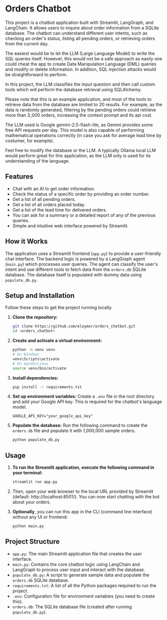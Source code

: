 # Orders Chatbot

This project is a chatbot application built with Streamlit, LangGraph, and LangChain. It allows users to inquire about order 
information from a SQLite database. The chatbot can understand different user intents, such as checking an order's 
status, listing all pending orders, or retrieving orders from the current day.

The easiest would be to let the LLM (Large Language Model) to write the SQL queries itself. However, this would not be a safe
approach as easily one could cheat the app to create Data Manipulation Language (DML) queries and 
modify or delete information. In addition, SQL injection attacks would be straightforward to perform.

In this project, the LLM classifies the input question and then call custom tools which will perform
the database retrieval using SQLAlchemy.

Please note that this is an example application, and most of the tools to retrieve data from the database
are limited to 20 results. For example, as the data is randomly generated, filtering by the pending orders
could retrieve more than 3_000 orders, increasing the context prompt and its api cost.

The LLM used is Google gemini-2.5-flash-lite, as Gemini provides some free API requests per day. This model is also
capable of performing mathematical operations correctly (in case you ask for average lead time by costumer, for example).

Feel free to modify the database or the LLM. A typically Ollama local LLM would perform great for this application,
as the LLM only is used for its understanding of the language.

## Features

- Chat with an AI to get order information.
- Check the status of a specific order by providing an order number.
- Get a list of all pending orders.
- Get a list of all orders placed today.
- Get a list of the lead time for delivered orders.
- You can ask for a summary or a detailed report of any of the previous queries.
- Simple and intuitive web interface powered by Streamlit.

## How it Works

The application uses a Streamlit frontend (`app.py`) to provide a user-friendly chat interface. The backend logic is powered by a LangGraph agent (`main.py`) which processes user queries. The agent can classify the user's intent and use different tools to fetch data from the `orders.db` SQLite database. The database itself is populated with dummy data using `populate_db.py`.

## Setup and Installation

Follow these steps to get the project running locally.

1.  **Clone the repository:**
    ```bash
    git clone https://github.com/eloymor/orders_chatbot.git
    cd <orders_chatbot>
    ```

2.  **Create and activate a virtual environment:**
    ```bash
    python -m venv venv
    # On Windows
    venv\Scripts\activate
    # On macOS/Linux
    source venv/bin/activate
    ```

3.  **Install dependencies:**
    ```bash
    pip install -r requirements.txt
    ```

4.  **Set up environment variables:**
    Create a `.env` file in the root directory and add your Google API key. This is required for the chatbot's language model.
    ```
    GOOGLE_API_KEY="your_google_api_key"
    ```

5.  **Populate the database:**
    Run the following command to create the `orders.db` file and populate it with 1,000,000 sample orders.
    ```bash
    python populate_db.py
    ```

## Usage


1. **To run the Streamlit application, execute the following command in your terminal:**
    ```bash
   streamlit run app.py
    ```

2. Then, open your web browser to the local URL provided by Streamlit (default: http://localhost:8501/). You can now start chatting with the bot about your orders.
3. **Optionally**, you can run this app in the CLI (command line interface) without any UI or frontend:
    ```bash
   python main.py
    ```

## Project Structure

-   `app.py`: The main Streamlit application file that creates the user interface.
-   `main.py`: Contains the core chatbot logic using LangChain and LangGraph to process user input and interact with the database.
-   `populate_db.py`: A script to generate sample data and populate the `orders.db` SQLite database.
-   `requirements.txt`: A list of all the Python packages required to run the project.
-   `.env`: Configuration file for environment variables (you need to create this).
-   `orders.db`: The SQLite database file (created after running `populate_db.py`).
